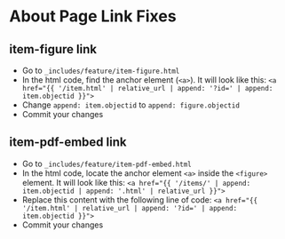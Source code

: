 # About Page Link Fixes

## item-figure link
- Go to `_includes/feature/item-figure.html`
- In the html code, find the anchor element (`<a>`). It will look like this: `<a href="{{ '/item.html' | relative_url | append: '?id=' | append: item.objectid }}">`
- Change `append: item.objectid` to `append: figure.objectid`
- Commit your changes

## item-pdf-embed link
- Go to `_includes/feature/item-pdf-embed.html`
- In the html code, locate the anchor element `<a>` inside the `<figure>` element. It will look like this: `<a href="{{ '/items/' | append: item.objectid | append: '.html' | relative_url }}">`
- Replace this content with the following line of code: `<a href="{{ '/item.html' | relative_url | append: '?id=' | append: item.objectid }}">`
- Commit your changes